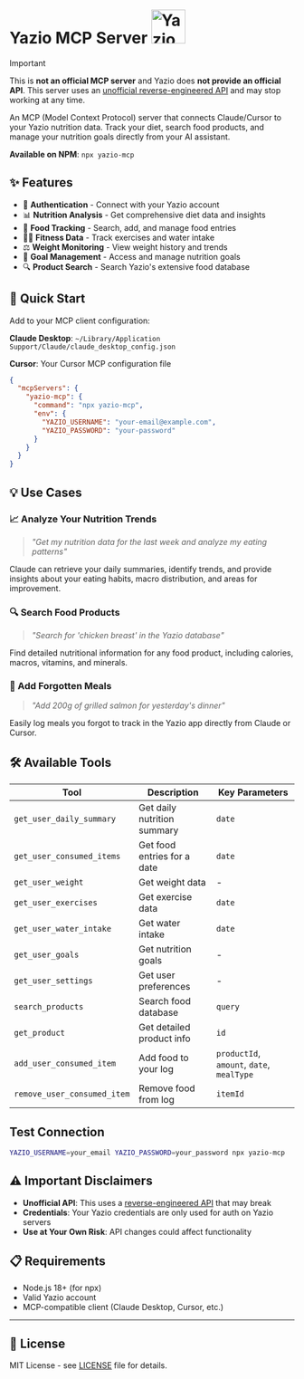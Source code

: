 # Yazio MCP Server <img src="https://assets.yazio.com/frontend/images/yazio-logo.svg" alt="Yazio Logo" width="60" height="60" />

> [!IMPORTANT]
> This is **not an official MCP server** and Yazio does **not provide an official API**.
> This server uses an [unofficial reverse-engineered API](https://github.com/juriadams/yazio) and may stop working at any time.

An MCP (Model Context Protocol) server that connects Claude/Cursor to your Yazio nutrition data. Track your diet, search food products, and manage your nutrition goals directly from your AI assistant.

**Available on NPM**: `npx yazio-mcp`

## ✨ Features

- 🔐 **Authentication** - Connect with your Yazio account
- 📊 **Nutrition Analysis** - Get comprehensive diet data and insights
- 🍎 **Food Tracking** - Search, add, and manage food entries
- 🏃‍♂️ **Fitness Data** - Track exercises and water intake
- ⚖️ **Weight Monitoring** - View weight history and trends
- 🎯 **Goal Management** - Access and manage nutrition goals
- 🔍 **Product Search** - Search Yazio's extensive food database

## 🚀 Quick Start

Add to your MCP client configuration:

**Claude Desktop**: `~/Library/Application Support/Claude/claude_desktop_config.json`

**Cursor**: Your Cursor MCP configuration file

```json
{
  "mcpServers": {
    "yazio-mcp": {
      "command": "npx yazio-mcp",
      "env": {
        "YAZIO_USERNAME": "your-email@example.com",
        "YAZIO_PASSWORD": "your-password"
      }
    }
  }
}
```

## 💡 Use Cases

### 📈 Analyze Your Nutrition Trends
> *"Get my nutrition data for the last week and analyze my eating patterns"*

Claude can retrieve your daily summaries, identify trends, and provide insights about your eating habits, macro distribution, and areas for improvement.

### 🔍 Search Food Products
> *"Search for 'chicken breast' in the Yazio database"*

Find detailed nutritional information for any food product, including calories, macros, vitamins, and minerals.

### 📝 Add Forgotten Meals
> *"Add 200g of grilled salmon for yesterday's dinner"*

Easily log meals you forgot to track in the Yazio app directly from Claude or Cursor.

## 🛠️ Available Tools

| Tool | Description | Key Parameters |
|------|-------------|----------------|
| `get_user_daily_summary` | Get daily nutrition summary | `date` |
| `get_user_consumed_items` | Get food entries for a date | `date` |
| `get_user_weight` | Get weight data | - |
| `get_user_exercises` | Get exercise data | `date` |
| `get_user_water_intake` | Get water intake | `date` |
| `get_user_goals` | Get nutrition goals | - |
| `get_user_settings` | Get user preferences | - |
| `search_products` | Search food database | `query` |
| `get_product` | Get detailed product info | `id` |
| `add_user_consumed_item` | Add food to your log | `productId`, `amount`, `date`, `mealType` |
| `remove_user_consumed_item` | Remove food from log | `itemId` |

## Test Connection

```bash
YAZIO_USERNAME=your_email YAZIO_PASSWORD=your_password npx yazio-mcp
```

## ⚠️ Important Disclaimers

- **Unofficial API**: This uses a [reverse-engineered API](https://github.com/juriadams/yazio) that may break
- **Credentials**: Your Yazio credentials are only used for auth on Yazio servers
- **Use at Your Own Risk**: API changes could affect functionality

## 📋 Requirements

- Node.js 18+ (for npx)
- Valid Yazio account
- MCP-compatible client (Claude Desktop, Cursor, etc.)

---

## 📄 License

MIT License - see [LICENSE](LICENSE) file for details.
